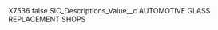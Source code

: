 <?xml version="1.0" encoding="UTF-8"?>
<CustomMetadata xmlns="http://soap.sforce.com/2006/04/metadata" xmlns:xsi="http://www.w3.org/2001/XMLSchema-instance" xmlns:xsd="http://www.w3.org/2001/XMLSchema">
    <label>X7536</label>
    <protected>false</protected>
    <values>
        <field>SIC_Descriptions_Value__c</field>
        <value xsi:type="xsd:string">AUTOMOTIVE GLASS REPLACEMENT SHOPS</value>
    </values>
</CustomMetadata>
